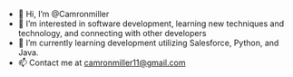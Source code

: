 - 👋 Hi, I’m @Camronmiller
- 👀 I’m interested in software development, learning new techniques and technology, and connecting with other developers
- 🌱 I’m currently learning development utilizing Salesforce, Python, and Java.
- 📫 Contact me at camronmiller11@gmail.com

<!---
Camronmiller/Camronmiller is a ✨ special ✨ repository because its `README.md` (this file) appears on your GitHub profile.
You can click the Preview link to take a look at your changes.
--->
